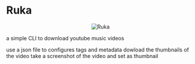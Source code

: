 # Ruka

<!-- TODO -->

<p align="center">
    <img src="https://www.nautiljon.com/images/perso/00/85/sarashina_ruka_19558.webp" alt="Ruka"/>
</p>

a simple CLI to download youtube music videos

use a json file to configures tags and metadata
dowload the thumbnails of the video
take a screenshot of the video and set as thumbnail